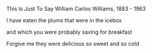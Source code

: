 This Is Just To Say
William Carlos Williams, 1883 - 1963

I have eaten
the plums
that were in
the icebox

and which
you were probably
saving
for breakfast

Forgive me
they were delicious
so sweet
and so cold
